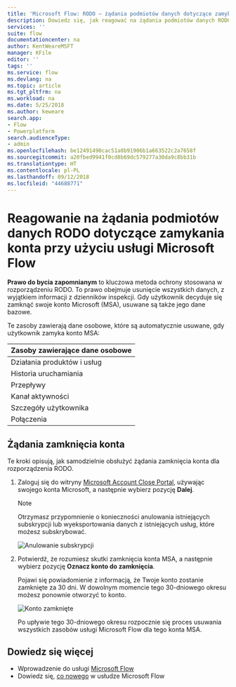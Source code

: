 ```yaml
---
title: 'Microsoft Flow: RODO — żądania podmiotów danych dotyczące zamykania konta w przypadku kont Microsoft (MSA) | Microsoft Docs'
description: Dowiedz się, jak reagować na żądania podmiotów danych RODO dotyczące zamykania konta przy użyciu usługi Microsoft Flow w przypadku kont Microsoft.
services: ''
suite: flow
documentationcenter: na
author: KentWeareMSFT
manager: KFile
editor: ''
tags: ''
ms.service: flow
ms.devlang: na
ms.topic: article
ms.tgt_pltfrm: na
ms.workload: na
ms.date: 5/25/2018
ms.author: keweare
search.app:
- Flow
- Powerplatform
search.audienceType:
- admin
ms.openlocfilehash: be12491490cac51a0b91906b1a663522c2a7658f
ms.sourcegitcommit: a20fbed9941f0cd8b69dc579277a30da9c8bb31b
ms.translationtype: HT
ms.contentlocale: pl-PL
ms.lasthandoff: 09/12/2018
ms.locfileid: "44688771"
---
```

# <a name="responding-to-gdpr-data-subject-account-close-requests-for-microsoft-flow"></a>Reagowanie na żądania podmiotów danych RODO dotyczące zamykania konta przy użyciu usługi Microsoft Flow

**Prawo do bycia zapomnianym** to kluczowa metoda ochrony stosowana w rozporządzeniu RODO. To prawo obejmuje usunięcie wszystkich danych, z wyjątkiem informacji z dzienników inspekcji. Gdy użytkownik decyduje się zamknąć swoje konto Microsoft (MSA), usuwane są także jego dane bazowe.

Te zasoby zawierają dane osobowe, które są automatycznie usuwane, gdy użytkownik zamyka konto MSA:

|Zasoby zawierające dane osobowe|
|------|
|Działania produktów i usług|
|Historia uruchamiania|
|Przepływy|
|Kanał aktywności|
|Szczegóły użytkownika|
|Połączenia|

## <a name="account-close-requests"></a>Żądania zamknięcia konta

Te kroki opisują, jak samodzielnie obsłużyć żądania zamknięcia konta dla rozporządzenia RODO.

1. Zaloguj się do witryny [Microsoft Account Close Portal](http://go.microsoft.com/fwlink/?LinkId=523898), używając swojego konta Microsoft, a następnie wybierz pozycję **Dalej**.

    > [!NOTE]
    > Otrzymasz przypomnienie o konieczności anulowania istniejących subskrypcji lub wyeksportowania danych z istniejących usług, które możesz subskrybować.
    >
    >

    ![Anulowanie subskrypcji](./media/gdpr-dsr-delete-msa/accountclose.png)

1. Potwierdź, że rozumiesz skutki zamknięcia konta MSA, a następnie wybierz pozycję **Oznacz konto do zamknięcia**.

    Pojawi się powiadomienie z informacją, że Twoje konto zostanie zamknięte za 30 dni. W dowolnym momencie tego 30-dniowego okresu możesz ponownie otworzyć to konto.

    ![Konto zamknięte](./media/gdpr-dsr-delete-msa/accountclosed.png)

    Po upływie tego 30-dniowego okresu rozpocznie się proces usuwania wszystkich zasobów usługi Microsoft Flow dla tego konta MSA.

## <a name="learn-more"></a>Dowiedz się więcej

* Wprowadzenie do usługi [Microsoft Flow](getting-started.md)
* Dowiedz się, [co nowego](release-notes.md) w usłudze Microsoft Flow
